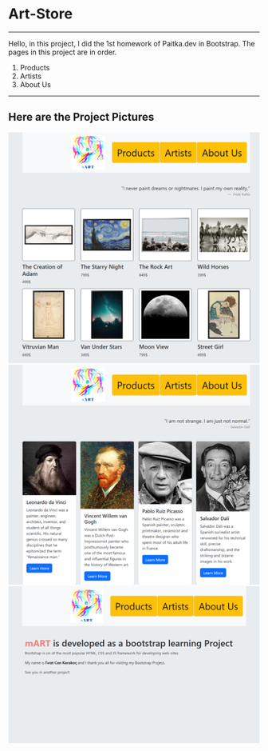# Art-Store
***
Hello, in this project, I did the 1st homework of Paitka.dev in Bootstrap. The pages in this project are in order.
1. Products
2. Artists
3. About Us
***
## Here are the Project Pictures
![Image](/img/mArt-1.png)
![Image](/img/mArt-2.png)
![Image](/img/mArt-3.png)
